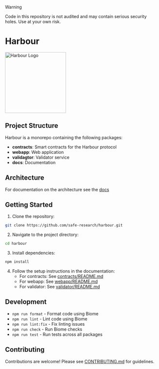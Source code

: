 > [!WARNING]
> Code in this repository is not audited and may contain serious security holes. Use at your own risk.

# Harbour

<img src="assets/logo.png" width="200px" alt="Harbour Logo" />

## Project Structure

Harbour is a monorepo containing the following packages:

- **contracts**: Smart contracts for the Harbour protocol
- **webapp**: Web application
- **validagtor**: Validator service
- **docs**: Documentation

## Architecture

For documentation on the architecture see the [docs](./docs/architecture.md)

## Getting Started

1. Clone the repository:

```bash
git clone https://github.com/safe-research/harbour.git
```

2. Navigate to the project directory:

```bash
cd harbour
```

3. Install dependencies:

```bash
npm install
```

4. Follow the setup instructions in the documentation:
   - For contracts: See [contracts/README.md](contracts/README.md)
   - For webapp: See [webapp/README.md](webapp/README.md)
   - For validator: See [validator/README.md](validator/README.md)

## Development

- `npm run format` - Format code using Biome
- `npm run lint` - Lint code using Biome
- `npm run lint:fix` - Fix linting issues
- `npm run check` - Run Biome checks
- `npm run test` - Run tests across all packages

## Contributing

Contributions are welcome! Please see [CONTRIBUTING.md](CONTRIBUTING.md) for guidelines.
